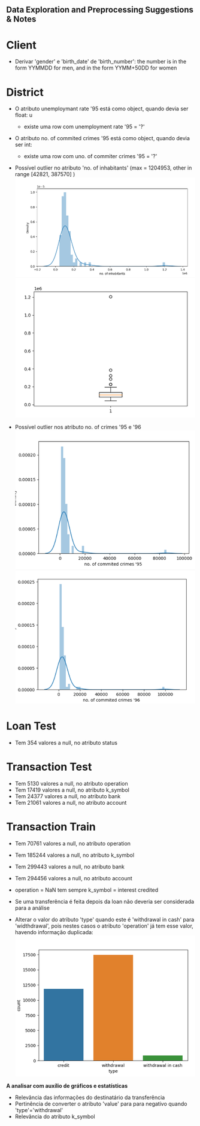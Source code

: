 ## Data Exploration and Preprocessing Suggestions & Notes

# Client
- Derivar 'gender' e 'birth_date' de 'birth_number': the number is in the form YYMMDD for men, and in the form YYMM+50DD for women

# District
- O atributo unemploymant rate '95 está como object, quando devia ser float: u
    - existe uma row com unemployment rate '95 = '?' 
- O atributo no. of commited crimes '95 está como object, quando devia ser int:
    - existe uma row com uno. of commiter crimes '95 = '?' 

- Possível outlier no atributo 'no. of inhabitants' (max = 1204953, other in range [42821, 387570] )
![](images/district_inhabitants_distplot.png)
![](images/district_inhabitants_boxplot.png)

- Possível outlier nos atributo no. of crimes '95 e '96
![](images/district_commited_crimes.png)
![](images/district_commited_crimes2.png)

# Loan Test
- Tem 354 valores a null, no atributo status

# Transaction Test
- Tem 5130 valores a null, no atributo operation
- Tem 17419 valores a null, no atributo k_symbol
- Tem 24377 valores a null, no atributo bank
- Tem 21061 valores a null, no atributo account

# Transaction Train
- Tem 70761 valores a null, no atributo operation
- Tem 185244 valores a null, no atributo k_symbol
- Tem 299443 valores a null, no atributo bank
- Tem 294456 valores a null, no atributo account

- operation = NaN tem sempre k_symbol = interest credited

- Se uma transferência é feita depois da loan não deveria ser considerada para a análise
- Alterar o valor do atributo 'type' quando este é 'withdrawal in cash' para 'widthdrawal', pois nestes casos o atributo 'operation' já tem esse valor, havendo informação duplicada:
![](images/transaction_type.png)

**A analisar com auxílio de gráficos e estatísticas**
- Relevância das informações do destinatário da transferência
- Pertinência de converter o atributo 'value' para para negativo quando 'type'='withdrawal'
- Relevância do atributo k_symbol
